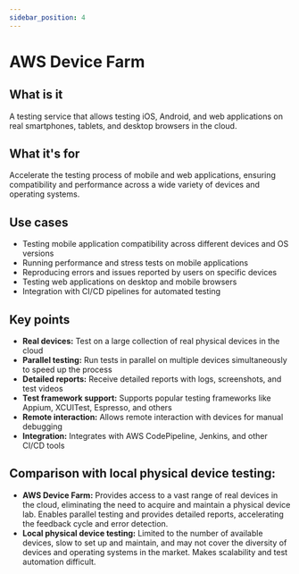 ```yaml
---
sidebar_position: 4
---
```

# AWS Device Farm

## What is it
A testing service that allows testing iOS, Android, and web applications on real smartphones, tablets, and desktop browsers in the cloud.

## What it's for
Accelerate the testing process of mobile and web applications, ensuring compatibility and performance across a wide variety of devices and operating systems.

## Use cases
- Testing mobile application compatibility across different devices and OS versions
- Running performance and stress tests on mobile applications
- Reproducing errors and issues reported by users on specific devices
- Testing web applications on desktop and mobile browsers
- Integration with CI/CD pipelines for automated testing

## Key points
- **Real devices:** Test on a large collection of real physical devices in the cloud
- **Parallel testing:** Run tests in parallel on multiple devices simultaneously to speed up the process
- **Detailed reports:** Receive detailed reports with logs, screenshots, and test videos
- **Test framework support:** Supports popular testing frameworks like Appium, XCUITest, Espresso, and others
- **Remote interaction:** Allows remote interaction with devices for manual debugging
- **Integration:** Integrates with AWS CodePipeline, Jenkins, and other CI/CD tools

## Comparison with local physical device testing:
- **AWS Device Farm:** Provides access to a vast range of real devices in the cloud, eliminating the need to acquire and maintain a physical device lab. Enables parallel testing and provides detailed reports, accelerating the feedback cycle and error detection.
- **Local physical device testing:** Limited to the number of available devices, slow to set up and maintain, and may not cover the diversity of devices and operating systems in the market. Makes scalability and test automation difficult.
